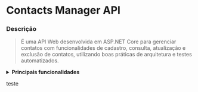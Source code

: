 # Contacts Manager API

### Descrição
> É uma API Web desenvolvida em ASP.NET Core para gerenciar contatos com funcionalidades de cadastro, consulta, atualização e exclusão de contatos, utilizando boas práticas de arquitetura e testes automatizados.

<details>
  <summary><strong>Principais funcionalidades</strong></summary>
  
  - **Cadastro de contatos**: permitir o cadastro de novos contatos, incluindo nome, telefone e e-mail. Associe cada contato a um DDD correspondente à região.
  - **Consulta de contatos**: implementar uma funcionalidade para consultar e visualizar os contatos cadastrados, os quais podem ser filtrados pelo DDD da região.
  - **Atualização e exclusão**: possibilitar a atualização e exclusão de contatos previamente cadastrados.
   
</details>

teste